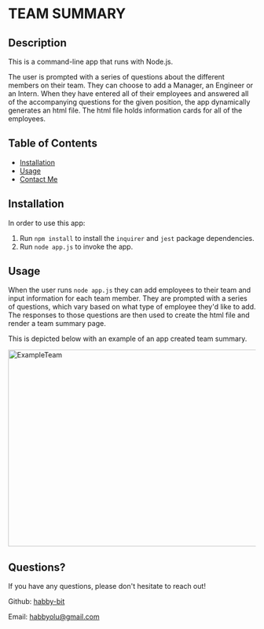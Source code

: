 # TEAM SUMMARY

  ## Description

  This is a command-line app that runs with Node.js.
  
  The user is prompted with a series of questions about the different members on their team. They can choose to add a Manager, an Engineer or an Intern. When they have entered all of their employees and answered all of the accompanying questions for the given position, the app dynamically generates an html file. The html file holds information cards for all of the employees. 

  ## Table of Contents

  * [Installation](#installation)
  * [Usage](#usage)
  * [Contact Me](#questions)
  
  ## Installation

  In order to use this app:

  1. Run `npm install` to install the `inquirer` and `jest` package dependencies.
  2. Run `node app.js` to invoke the app.

  ## Usage

  When the user runs `node app.js` they can add employees to their team and input information for each team member. They are prompted with a series of questions, which vary based on what type of employee they'd like to add. The responses to those questions are then used to create the html file and render a team summary page.

  This is depicted below with an example of an app created team summary.

  
  <img src="https://media.giphy.com/media/8qx7K1PyiZz6lChm1k/giphy.gif" alt="ExampleTeam" width="750" height="400" />

  ## Questions?

  If you have any questions, please don't hesitate to reach out!

  Github: [habby-bit](https://github.com/habby-bit)
  
  Email: [habbyolu@gmail.com](habbyolu@gmail.com)
